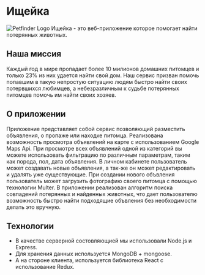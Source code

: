 # Ищейка
![Petfinder Logo](https://downloader.disk.yandex.ru/preview/cd76302508faff9a3e046a6f83034c53a923600ef4ee4914a23c02a881d69cbb/5e00f00d/Kcr1DKrPn6SBsxdLj7VUWgmw6NnbJdKK2wEXo6mA_jJxa8cuiwbhy7ZX9ZaRrGxQNPRIgS82xX_HoHepYKZRTw==?uid=0&filename=Ischeika+Project.jpg&disposition=inline&hash=&limit=0&content_type=image%2Fjpeg&tknv=v2&owner_uid=110882331&size=1440x789)
Ищейка - это веб-приложение которое помогает найти потерянных животных. 

## Наша миссия
Каждый год в мире пропадает более 10 милионов домашних питомцев и только 23% из них удается найти свой дом.
Наш сервис призван помочь попавшим в такую непростую ситуацию людям быстро найти своих потервшихся любимцев, а небезразличным к судьбе потерянных питомцев помочь им найти своих хозяев.

## О приложении
Приложение представляет собой сервис позволяющий разместить объявления, о пропаже или находке питомца. Реализована возможность просмотра объявлений на карте с использованием Google Maps Api. При просмотре всех объявлений одной из категорий вы можете использовать фильтрацию по различным параметрам, таким как порода, пол, дата объявления. В личном кабинете пользователь может создавать новые объявления, а так-же он может редактировать и удалять уже существующие. При создании нового объвления пользователь может загрузить фотографию своего питомца с помощью технологии Multer. В приложении реализован алгоритм поиска совпадений потерянных и найденных животных, что дает пользователю возможность быстро найти подходящие объвления без необходимости делать это вручную.

## Технологии
* В качестве серверной состовляющией мы использовали Node.js и Express.
* Для хранения данных используется MongoDB + mongoose.
* А на стороне клиента, используется библиотека React с использование Redux.
